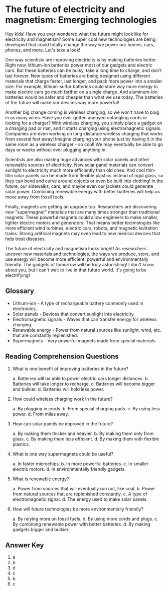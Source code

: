 # The future of electricity and magnetism: Emerging technologies

Hey kids! Have you ever wondered what the future might look like for electricity and magnetism? Some super cool new technologies are being developed that could totally change the way we power our homes, cars, phones, and more. Let's take a look!

One way scientists are improving electricity is by making batteries better. Right now, lithium-ion batteries power most of our gadgets and electric cars. But these batteries can be bulky, take a long time to charge, and don't last forever. New types of batteries are being designed using different materials that charge faster, last longer, and pack more power into a smaller size. For example, lithium-sulfur batteries could store way more energy to make electric cars go much farther on a single charge. And aluminum-ion batteries would be safer and cheaper than what we use today. The batteries of the future will make our devices way more powerful!

Another big change coming is wireless charging, so we won't have to plug in as many wires. Have you ever gotten annoyed untangling cords or looking for a charger? With wireless charging, you simply place a gadget on a charging pad or mat, and it starts charging using electromagnetic signals. Companies are even working on long-distance wireless charging that works from several feet away! Imagine charging your phone just by having it in the same room as a wireless charger - so cool! We may eventually be able to go days or weeks without ever plugging anything in.

Scientists are also making huge advances with solar panels and other renewable sources of electricity. New solar panel materials can convert sunlight to electricity much more efficiently than old ones. And cool thin-film solar panels can be made from flexible plastics instead of rigid glass, so they can bend and curve around objects or even be built into clothing! In the future, our sidewalks, cars, and maybe even our jackets could generate solar power. Combining renewable energy with better batteries will help us move away from fossil fuels.

Finally, magnets are getting an upgrade too. Researchers are discovering new "supermagnet" materials that are many times stronger than traditional magnets. These powerful magnets could allow engineers to make smaller, lighter electric motors and generators. That means better technologies like more efficient wind turbines, electric cars, robots, and magnetic levitation trains. Strong artificial magnets may even lead to new medical devices that help treat diseases.

The future of electricity and magnetism looks bright! As researchers uncover new materials and technologies, the ways we produce, store, and use energy will become more efficient, powerful and environmentally friendly. The gadgets of tomorrow will be truly astonishing! I don't know about you, but I can't wait to live in that future world. It's going to be electrifying!

## Glossary

- Lithium-ion - A type of rechargeable battery commonly used in electronics.
- Solar panels - Devices that convert sunlight into electricity.
- Electromagnetic signals - Waves that can transfer energy for wireless charging.
- Renewable energy - Power from natural sources like sunlight, wind, etc. that are constantly replenished.
- Supermagnets - Very powerful magnets made from special materials.

## Reading Comprehension Questions

1. What is one benefit of improving batteries in the future?

   a. Batteries will be able to power electric cars longer distances.
   b. Batteries will take longer to recharge.
   c. Batteries will become bigger and bulkier.
   d. Batteries will hold less power.

2. How could wireless charging work in the future?

   a. By plugging in cords.
   b. From special charging pads.
   c. By using less power.
   d. From miles away.

3. How can solar panels be improved in the future?

   a. By making them thicker and heavier.
   b. By making them only from glass.
   c. By making them less efficient.
   d. By making them with flexible plastics.

4. What is one way supermagnets could be useful?

   a. In faster microchips.
   b. In more powerful batteries.
   c. In smaller electric motors.
   d. In environmentally friendly gadgets.

5. What is renewable energy?

   a. Power from sources that will eventually run out, like coal.
   b. Power from natural sources that are replenished constantly.
   c. A type of electromagnetic signal.
   d. The energy used to make solar panels.

6. How will future technologies be more environmentally friendly?

   a. By relying more on fossil fuels.
   b. By using more cords and plugs.
   c. By combining renewable power with better batteries.
   d. By making gadgets bigger and bulkier.

## Answer Key

1. a
2. b
3. d
4. c
5. b
6. c
